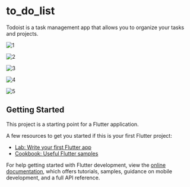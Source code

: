 # to_do_list

Todoist is a task management app that allows you to organize your tasks and projects.

![1](https://github.com/Prachet-Srivastava/to_do_list/assets/131990865/e82a8798-265e-42c2-9b1a-af5ba84ca8f3)

![2](https://github.com/Prachet-Srivastava/to_do_list/assets/131990865/32e13d12-6198-4a7b-b662-573d9554ccd3)

![3](https://github.com/Prachet-Srivastava/to_do_list/assets/131990865/204b9e25-7ee5-4f87-abba-bee60421cbb9)

![4](https://github.com/Prachet-Srivastava/to_do_list/assets/131990865/ed3005b4-555b-4a2e-aa7c-edfdd30d8839)

![5](https://github.com/Prachet-Srivastava/to_do_list/assets/131990865/df22ffbf-9e00-425f-9527-73e8092e1409)

## Getting Started

This project is a starting point for a Flutter application.

A few resources to get you started if this is your first Flutter project:

- [Lab: Write your first Flutter app](https://docs.flutter.dev/get-started/codelab)
- [Cookbook: Useful Flutter samples](https://docs.flutter.dev/cookbook)

For help getting started with Flutter development, view the
[online documentation](https://docs.flutter.dev/), which offers tutorials,
samples, guidance on mobile development, and a full API reference.
